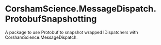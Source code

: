 # CorshamScience.MessageDispatch.ProtobufSnapshotting
A package to use Protobuf to snapshot wrapped IDispatchers with CorshamScience.MessageDispatch.